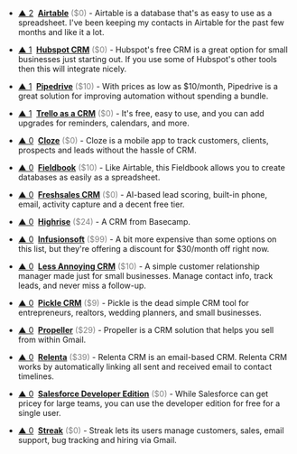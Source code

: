 - <a href="#vote-form" class="vote-link" rel="modal:open" id="Airtable">&#x25B2; <span class="count">2</span></a> &nbsp;**[Airtable](https://airtable.com/invite/r/4EaSmQNr)** <span style="color: grey;">($0)</span> - Airtable is a database that's as easy to use as a spreadsheet. I've been keeping my contacts in Airtable for the past few months and like it a lot.

- <a href="#vote-form" class="vote-link" rel="modal:open" id="Hubspot_CRM">&#x25B2; <span class="count">1</span></a> &nbsp;**[Hubspot CRM](https://www.hubspot.com/products/crm)** <span style="color: grey;">($0)</span> - Hubspot's free CRM is a great option for small businesses just starting out. If you use some of Hubspot's other tools then this will integrate nicely.

- <a href="#vote-form" class="vote-link" rel="modal:open" id="Pipedrive">&#x25B2; <span class="count">1</span></a> &nbsp;**[Pipedrive](https://www.pipedrive.com/)** <span style="color: grey;">($10)</span> - With prices as low as $10/month, Pipedrive is a great solution for improving automation without spending a bundle.

- <a href="#vote-form" class="vote-link" rel="modal:open" id="Trello_as_a_CRM">&#x25B2; <span class="count">1</span></a> &nbsp;**[Trello as a CRM](https://trello.com/inspiration/crm)** <span style="color: grey;">($0)</span> - It's free, easy to use, and you can add upgrades for reminders, calendars, and more.

- <a href="#vote-form" class="vote-link" rel="modal:open" id="Cloze">&#x25B2; <span class="count">0</span></a> &nbsp;**[Cloze](https://www.cloze.com/)** <span style="color: grey;">($0)</span> - Cloze is a mobile app to track customers, clients, prospects and leads without the hassle of CRM.

- <a href="#vote-form" class="vote-link" rel="modal:open" id="Fieldbook">&#x25B2; <span class="count">0</span></a> &nbsp;**[Fieldbook](https://fieldbook.com/)** <span style="color: grey;">($10)</span> - Like Airtable, this Fieldbook allows you to create databases as easily as a spreadsheet.

- <a href="#vote-form" class="vote-link" rel="modal:open" id="Freshsales_CRM">&#x25B2; <span class="count">0</span></a> &nbsp;**[Freshsales CRM](https://www.freshworks.com/freshsales-crm/)** <span style="color: grey;">($0)</span> - AI-based lead scoring, built-in phone, email, activity capture and a decent free tier.

- <a href="#vote-form" class="vote-link" rel="modal:open" id="Highrise">&#x25B2; <span class="count">0</span></a> &nbsp;**[Highrise](https://highrisehq.com/)** <span style="color: grey;">($24)</span> - A CRM from Basecamp.

- <a href="#vote-form" class="vote-link" rel="modal:open" id="Infusionsoft">&#x25B2; <span class="count">0</span></a> &nbsp;**[Infusionsoft](https://www.infusionsoft.com/)** <span style="color: grey;">($99)</span> - A bit more expensive than some options on this list, but they're offering a discount for $30/month off right now.

- <a href="#vote-form" class="vote-link" rel="modal:open" id="Less_Annoying_CRM">&#x25B2; <span class="count">0</span></a> &nbsp;**[Less Annoying CRM](https://www.lessannoyingcrm.com/)** <span style="color: grey;">($10)</span> - A simple customer relationship manager made just for small businesses. Manage contact info, track leads, and never miss a follow-up.

- <a href="#vote-form" class="vote-link" rel="modal:open" id="Pickle_CRM">&#x25B2; <span class="count">0</span></a> &nbsp;**[Pickle CRM](picklecrm.com)** <span style="color: grey;">($9)</span> - Pickle is the dead simple CRM tool for entrepreneurs, realtors, wedding planners, and small businesses.

- <a href="#vote-form" class="vote-link" rel="modal:open" id="Propeller">&#x25B2; <span class="count">0</span></a> &nbsp;**[Propeller](https://www.propellercrm.com/)** <span style="color: grey;">($29)</span> - Propeller is a CRM solution that helps you sell from within Gmail.

- <a href="#vote-form" class="vote-link" rel="modal:open" id="Relenta">&#x25B2; <span class="count">0</span></a> &nbsp;**[Relenta](http://www.relenta.com/)** <span style="color: grey;">($39)</span> - Relenta CRM is an email-based CRM. Relenta CRM works by automatically linking all sent and received email to contact timelines.

- <a href="#vote-form" class="vote-link" rel="modal:open" id="Salesforce_Developer_Edition">&#x25B2; <span class="count">0</span></a> &nbsp;**[Salesforce Developer Edition](https://developer.salesforce.com/signup)** <span style="color: grey;">($0)</span> - While Salesforce can get pricey for large teams, you can use the developer edition for free for a single user.

- <a href="#vote-form" class="vote-link" rel="modal:open" id="Streak">&#x25B2; <span class="count">0</span></a> &nbsp;**[Streak](https://www.streak.com/)** <span style="color: grey;">($0)</span> - Streak lets its users manage customers, sales, email support, bug tracking and hiring via Gmail.

